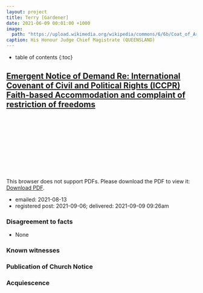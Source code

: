 ```yaml
---
layout: project
title: Terry [Gardener]
date: 2021-06-09 00:01:00 +1000
image:
  path: "https://upload.wikimedia.org/wikipedia/commons/6/6b/Coat_of_Arms_of_Queensland.svg"
caption: His Honour Judge Chief Magistrate (QUEENSLAND)
---
```


* table of contents
{:toc}

## [Emergent Notice of Demand Re: International Covenant of Civil and Political Rights (ICCPR) Faith-based Accommodation and complaint of restriction of freedoms](/assets/agreements/terry-[gardiner].pdf)

<object data="/assets/agreements/terry-[gardiner].pdf" type="application/pdf" width="700px" height="700px">
    <embed src="/assets/agreements/terry-[gardiner].pdf">
        <p>This browser does not support PDFs. Please download the PDF to view it: <a href="/assets/agreements/terry-[gardiner].pdf">Download PDF</a>.</p>
    </embed>
</object>

* emailed: 2021-08-13
* registered post: 2021-09-06; delivered: 2021-09-09 09:26am

### Disagreement to facts

* None

### Known witnesses

### Publication of Church Notice

### Acquiescence
